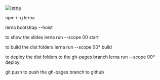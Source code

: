 [![lerna](https://img.shields.io/badge/maintained%20with-lerna-cc00ff.svg)](https://lerna.js.org/)

npm i -g lerna

lerna bootstrap --hoist

to show the slides
lerna run --scope 00 start

to build the dist folders
lerna run --scope 00* build

to deploy the dist folders to the gh-pages branch
lerna run --scope 00* deploy

git push to push the gh-pages branch to github